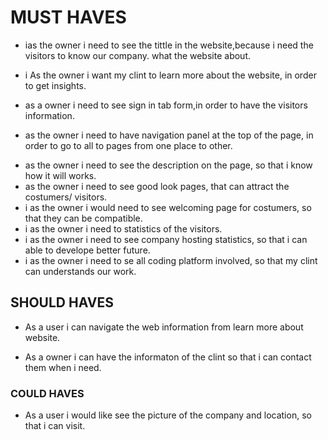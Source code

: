 # MUST HAVES

- ias the owner i need to see the tittle in the website,because i need the
  visitors to know our company. what the website about.

- i As the owner i want my clint to learn more about the website, in order to
  get insights.

- as a owner i need to see sign in tab form,in order to have the visitors
  information.

- as the owner i need to have navigation panel at the top of the page, in order
  to go to all to pages from one place to other.

* as the owner i need to see the description on the page, so that i know how it
  will works.
* as the owner i need to see good look pages, that can attract the costumers/
  visitors.
* i as the owner i would need to see welcoming page for costumers, so that they
  can be compatible.
* i as the owner i need to statistics of the visitors.
* i as the owner i need to see company hosting statistics, so that i can able to
  develope better future.
* i as the owner i need to se all coding platform involved, so that my clint can
  understands our work.

## SHOULD HAVES

- As a user i can navigate the web information from learn more about website.

- As a owner i can have the informaton of the clint so that i can contact them
  when i need.

### COULD HAVES

- As a user i would like see the picture of the company and location, so that i
  can visit.
